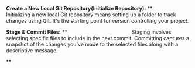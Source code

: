 ﻿

**Create a New Local Git Repository(Initialize Repository):**
**
`                         `Initializing a new local Git repository means setting up a folder to track changes using Git. It's the starting point for version controlling your project.

**Stage & Commit Files:**
**
`                        `Staging involves selecting specific files to include in the next commit. Committing captures a snapshot of the changes you've made to the selected files along with a descriptive message.

**              
